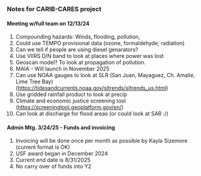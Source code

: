 ### Notes for CARIB-CARES project

#### Meeting w/full team on 12/13/24

1. Compounding hazards: Winds, flooding, pollution,
2. Could use TEMPO provisional data (ozone, formaldehyde, radiation)
3. Can we tell if people are using diesel genarators?
4. Use VIIRS D/N band to look at places where power was lost
5. Geoscan model? To look at propagation of pollution.
6. MAIA - Will launch in November 2025
7. Can use NOAA gauges to look at SLR (San Juan, Mayaguez, Ch. Amalie, Lime Tree Bay) (https://tidesandcurrents.noaa.gov/sltrends/sltrends_us.html)
8. Use gridded rainfall product to look at precip
9. Climate and economic justice screening tool (https://screeningtool.geoplatform.gov/en/)
10. Can look at discharge for flood areas (or could look at SAR :/)



#### Admin Mtg. 3/24/25 - Funds and invoicing
1. Invoicing will be done once per month as possible by Kayla Sizemore (current format is OK)
2. USF award began in December 2024
3. Current end date is 8/31/2025
4. No carry over of funds into Y2
